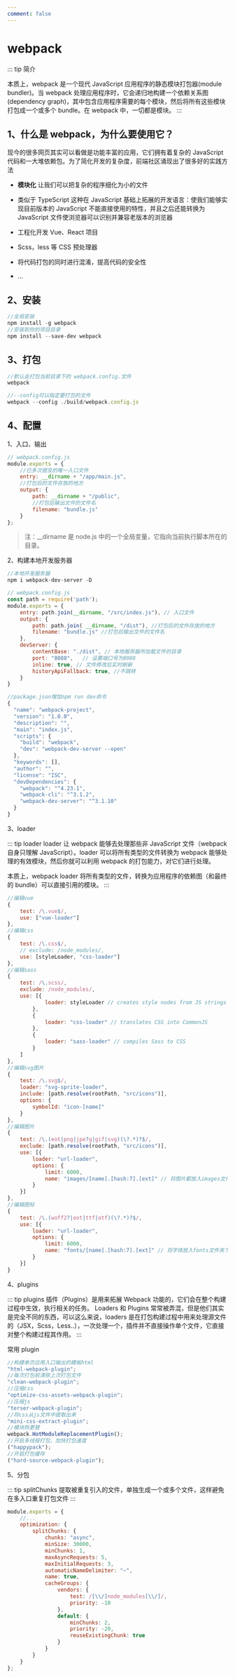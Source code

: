 ```yaml
---
comment: false
---
```


# webpack

::: tip 简介

本质上，webpack 是一个现代 JavaScript 应用程序的静态模块打包器(module bundler)。当 webpack 处理应用程序时，它会递归地构建一个依赖关系图(dependency graph)，其中包含应用程序需要的每个模块，然后将所有这些模块打包成一个或多个 bundle。在 webpack 中，一切都是模块。
:::

## 1、什么是 webpack，为什么要使用它？

现今的很多网页其实可以看做是功能丰富的应用，它们拥有着复杂的 JavaScript 代码和一大堆依赖包。为了简化开发的复杂度，前端社区涌现出了很多好的实践方法

-   <b>模块化</b> 让我们可以把复杂的程序细化为小的文件

-   类似于 TypeScript 这种在 JavaScript 基础上拓展的开发语言：使我们能够实现目前版本的 JavaScript 不能直接使用的特性，并且之后还能转换为 JavaScript 文件使浏览器可以识别并兼容老版本的浏览器

-   工程化开发 Vue、React 项目

-   Scss，less 等 CSS 预处理器

-   将代码打包的同时进行混淆，提高代码的安全性

-   ...

## 2、安装

```js
//全局安装
npm install -g webpack
//安装到你的项目目录
npm install --save-dev webpack
```

## 3、打包

```js
//默认会打包当前目录下的 webpack.config.文件
webpack

//--config可以指定要打包的文件
webpack --config ./build/webpack.config.js
```

## 4、配置

1、入口、输出

```js
// webpack.config.js
module.exports = {
	//已多次提及的唯一入口文件
	entry: __dirname + "/app/main.js",
	//打包后的文件存放的地方
	output: {
		path: __dirname + "/public",
		//打包后输出文件的文件名
		filename: "bundle.js"
	}
};
```

> 注：\_\_dirname 是 node.js 中的一个全局变量，它指向当前执行脚本所在的目录。

2、构建本地开发服务器

```js
//本地开发服务器
npm i webpack-dev-server -D

// webpack.config.js
const path = require('path');
module.exports = {
    entry: path.join(__dirname, "/src/index.js"), // 入口文件
    output: {
        path: path.join( __dirname, "/dist"), //打包后的文件存放的地方
        filename: "bundle.js" //打包后输出文件的文件名
    },
    devServer: {
        contentBase: "./dist", // 本地服务器所加载文件的目录
        port: "8088",   // 设置端口号为8088
        inline: true, // 文件修改后实时刷新
        historyApiFallback: true, //不跳转
    }
}

//package.json增加npm run dev命令
{
  "name": "webpack-project",
  "version": "1.0.0",
  "description": "",
  "main": "index.js",
  "scripts": {
    "build": "webpack",
    "dev": "webpack-dev-server --open"
  },
  "keywords": [],
  "author": "",
  "license": "ISC",
  "devDependencies": {
    "webpack": "^4.23.1",
    "webpack-cli": "^3.1.2",
    "webpack-dev-server": "^3.1.10"
  }
}
```

3、loader

::: tip loader
loader 让 webpack 能够去处理那些非 JavaScript 文件（webpack 自身只理解 JavaScript）。loader 可以将所有类型的文件转换为 webpack 能够处理的有效模块，然后你就可以利用 webpack 的打包能力，对它们进行处理。

本质上，webpack loader 将所有类型的文件，转换为应用程序的依赖图（和最终的 bundle）可以直接引用的模块。
:::

```js
//编辑vue
{
    test: /\.vue$/,
    use: ["vue-loader"]
},
//编辑css
{
    test: /\.css$/,
    // exclude: /node_modules/,
    use: [styleLoader, "css-loader"]
},
//编辑sass
{
    test: /\.scss/,
    exclude: /node_modules/,
    use: [{
            loader: styleLoader // creates style nodes from JS strings
        },
        {
            loader: "css-loader" // translates CSS into CommonJS
        },
        {
            loader: "sass-loader" // compiles Sass to CSS
        }
    ]
},
//编辑svg图片
{
    test: /\.svg$/,
    loader: "svg-sprite-loader",
    include: [path.resolve(rootPath, "src/icons")],
    options: {
        symbolId: "icon-[name]"
    }
},
//编辑图片
{
    test: /\.(eot|png|jpe?g|gif|svg)(\?.*)?$/,
    exclude: [path.resolve(rootPath, "src/icons")],
    use: [{
        loader: "url-loader",
        options: {
            limit: 6000,
            name: "images/[name].[hash:7].[ext]" // 将图片都放入images文件夹下，[hash:7]防缓存
        }
    }]
},
//编辑图标
{
    test: /\.(woff2?|eot|ttf|otf)(\?.*)?$/,
    use: [{
        loader: "url-loader",
        options: {
            limit: 6000,
            name: "fonts/[name].[hash:7].[ext]" // 将字体放入fonts文件夹下
        }
    }]
}
```

4、plugins

::: tip plugins
插件（Plugins）是用来拓展 Webpack 功能的，它们会在整个构建过程中生效，执行相关的任务。
Loaders 和 Plugins 常常被弄混，但是他们其实是完全不同的东西，可以这么来说，loaders 是在打包构建过程中用来处理源文件的（JSX，Scss，Less..），一次处理一个，插件并不直接操作单个文件，它直接对整个构建过程其作用。
:::

常用 plugin

```js
//构建单页应用入口输出的模板html
"html-webpack-plugin";
//每次打包前清除上次打包文件
"clean-webpack-plugin";
//压缩css
"optimize-css-assets-webpack-plugin";
//压缩js
"terser-webpack-plugin";
//将css从js文件中提取出来
"mini-css-extract-plugin";
//模块热更替
webpack.HotModuleReplacementPlugin();
//开启多线程打包，加快打包速度
("happypack");
//开启打包缓存
("hard-source-webpack-plugin");
```

5、分包

::: tip splitChunks
提取被重复引入的文件，单独生成一个或多个文件，这样避免在多入口重复打包文件
:::

```js
module.exports = {
	//...
	optimization: {
		splitChunks: {
			chunks: "async",
			minSize: 30000,
			minChunks: 1,
			maxAsyncRequests: 5,
			maxInitialRequests: 3,
			automaticNameDelimiter: "~",
			name: true,
			cacheGroups: {
				vendors: {
					test: /[\\/]node_modules[\\/]/,
					priority: -10
				},
				default: {
					minChunks: 2,
					priority: -20,
					reuseExistingChunk: true
				}
			}
		}
	}
};
```
